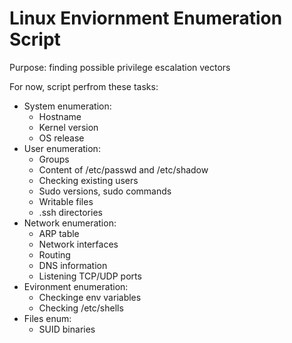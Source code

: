 # **Linux Enviornment Enumeration Script**

Purpose: finding possible privilege escalation vectors

For now, script perfrom these tasks:

* System enumeration:
  * Hostname
  * Kernel version
  * OS release
* User enumeration:
  * Groups
  * Content of /etc/passwd and /etc/shadow
  * Checking existing users
  * Sudo versions, sudo commands
  * Writable files
  * .ssh directories
* Network enumeration:
  * ARP table
  * Network interfaces
  * Routing
  * DNS information
  * Listening TCP/UDP ports
* Evironment enumeration:
  * Checkinge env variables
  * Checking /etc/shells
* Files enum:
  * SUID binaries